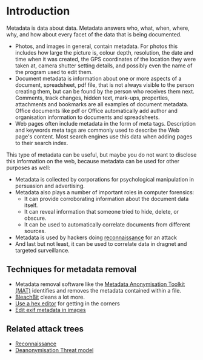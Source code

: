 # Introduction

Metadata is data about data. Metadata answers who, what, when, where, why, and how about every facet of the data that is being documented.

* Photos, and images in general, contain metadata. For photos this includes how large the picture is, colour depth, resolution, the date and time when it was created, the GPS coordinates of the location they were taken at, camera shutter setting details, and possibly even the name of the program used to edit them. 
* Document metadata is information about one or more aspects of a document, spreadsheet, pdf file, that is not always visible to the person creating them, but can be found by the person who receives them next. Comments, track changes, hidden text, mark-ups, properties, attachments and bookmarks are all examples of document metadata. Office documents like pdf or Office automatically add author and organisation information to documents and spreadsheets.
* Web pages often include metadata in the form of meta tags. Description and keywords meta tags are commonly used to describe the Web page's content. Most search engines use this data when adding pages to their search index. 

This type of metadata can be useful, but maybe you do not want to disclose this information on the web, because metadata can be used for other purposes as well:

* Metadata is collected by corporations for psychological manipulation in persuasion and advertising.
* Metadata also plays a number of important roles in computer forensics:
    * It can provide corroborating information about the document data itself.
    * It can reveal information that someone tried to hide, delete, or obscure.
    * It can be used to automatically correlate documents from different sources.
* Metadata is used by hackers doing [reconnaissance](attack-trees:docs/reconnaissance/README) for an attack
* And last but not least, it can be used to correlate data in dragnet and targeted surveillance.

## Techniques for metadata removal

* Metadata removal software like the [Metadata Anonymisation Toolkit (MAT)](mat.md) identifies and removes the metadata contained within a file. 
* [BleachBit](bleachbit.md) cleans a lot more.
* [Use a hex editor](hexeditors.md) for getting in the corners
* [Edit exif metadata in images](metadata-images.md)

## Related attack trees

* [Reconnaissance](attack-trees:docs/reconnaissance/README)
* [Deanonymisation Threat model](https://tymyrddin.github.io/da-threat-model/)
